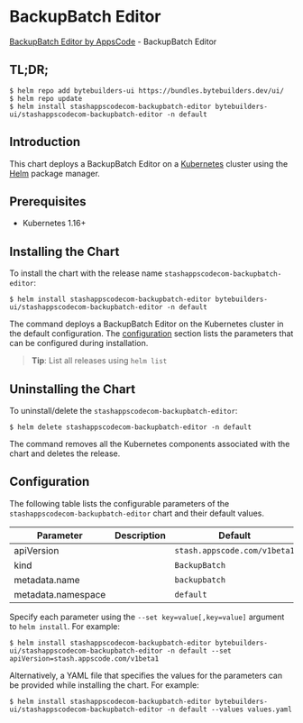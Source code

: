 # BackupBatch Editor

[BackupBatch Editor by AppsCode](https://byte.builders) - BackupBatch Editor

## TL;DR;

```console
$ helm repo add bytebuilders-ui https://bundles.bytebuilders.dev/ui/
$ helm repo update
$ helm install stashappscodecom-backupbatch-editor bytebuilders-ui/stashappscodecom-backupbatch-editor -n default
```

## Introduction

This chart deploys a BackupBatch Editor on a [Kubernetes](http://kubernetes.io) cluster using the [Helm](https://helm.sh) package manager.

## Prerequisites

- Kubernetes 1.16+

## Installing the Chart

To install the chart with the release name `stashappscodecom-backupbatch-editor`:

```console
$ helm install stashappscodecom-backupbatch-editor bytebuilders-ui/stashappscodecom-backupbatch-editor -n default
```

The command deploys a BackupBatch Editor on the Kubernetes cluster in the default configuration. The [configuration](#configuration) section lists the parameters that can be configured during installation.

> **Tip**: List all releases using `helm list`

## Uninstalling the Chart

To uninstall/delete the `stashappscodecom-backupbatch-editor`:

```console
$ helm delete stashappscodecom-backupbatch-editor -n default
```

The command removes all the Kubernetes components associated with the chart and deletes the release.

## Configuration

The following table lists the configurable parameters of the `stashappscodecom-backupbatch-editor` chart and their default values.

|     Parameter      | Description |           Default            |
|--------------------|-------------|------------------------------|
| apiVersion         |             | `stash.appscode.com/v1beta1` |
| kind               |             | `BackupBatch`                |
| metadata.name      |             | `backupbatch`                |
| metadata.namespace |             | `default`                    |


Specify each parameter using the `--set key=value[,key=value]` argument to `helm install`. For example:

```console
$ helm install stashappscodecom-backupbatch-editor bytebuilders-ui/stashappscodecom-backupbatch-editor -n default --set apiVersion=stash.appscode.com/v1beta1
```

Alternatively, a YAML file that specifies the values for the parameters can be provided while
installing the chart. For example:

```console
$ helm install stashappscodecom-backupbatch-editor bytebuilders-ui/stashappscodecom-backupbatch-editor -n default --values values.yaml
```
